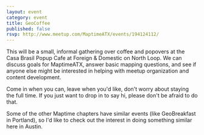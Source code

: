 ```yaml
---
layout: event
category: event
title: GeoCoffee
published: false
rsvp: http://www.meetup.com/MaptimeATX/events/194124112/
---
```


This will be a small, informal gathering over coffee and popovers at the Casa Brasil Popup Cafe at Foreign & Domestic on North Loop. We can discuss goals for MaptimeATX, answer basic mapping questions, and see if anyone else might be interested in helping with meetup organization and content development.

Come in when you can, leave when you'd like, don't worry about staying the full time. If you just want to drop in to say hi, please don't be afraid to do that.

Some of the other Maptime chapters have similar events (like GeoBreakfast in Portland), so I'd like to check out the interest in doing something similar here in Austin.

